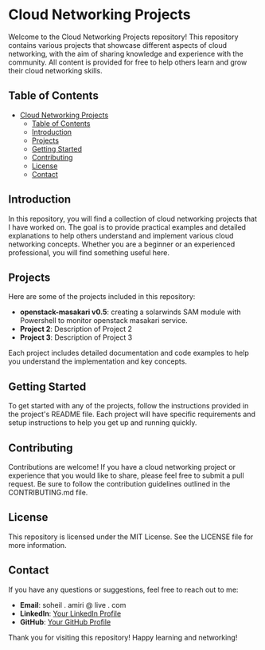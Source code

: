 # Cloud Networking Projects

Welcome to the Cloud Networking Projects repository! This repository contains various projects that showcase different aspects of cloud networking, with the aim of sharing knowledge and experience with the community. All content is provided for free to help others learn and grow their cloud networking skills.

## Table of Contents
- [Cloud Networking Projects](#cloud-networking-projects)
  - [Table of Contents](#table-of-contents)
  - [Introduction](#introduction)
  - [Projects](#projects)
  - [Getting Started](#getting-started)
  - [Contributing](#contributing)
  - [License](#license)
  - [Contact](#contact)

## Introduction
In this repository, you will find a collection of cloud networking projects that I have worked on. The goal is to provide practical examples and detailed explanations to help others understand and implement various cloud networking concepts. Whether you are a beginner or an experienced professional, you will find something useful here.

## Projects
Here are some of the projects included in this repository:
- **openstack-masakari v0.5**: creating a solarwinds SAM module with Powershell to monitor openstack masakari service.
- **Project 2**: Description of Project 2
- **Project 3**: Description of Project 3

Each project includes detailed documentation and code examples to help you understand the implementation and key concepts.

## Getting Started
To get started with any of the projects, follow the instructions provided in the project's README file. Each project will have specific requirements and setup instructions to help you get up and running quickly.

## Contributing
Contributions are welcome! If you have a cloud networking project or experience that you would like to share, please feel free to submit a pull request. Be sure to follow the contribution guidelines outlined in the CONTRIBUTING.md file.

## License
This repository is licensed under the MIT License. See the LICENSE file for more information.

## Contact
If you have any questions or suggestions, feel free to reach out to me:
- **Email**: soheil   .    amiri     @    live   .   com
- **LinkedIn**: [Your LinkedIn Profile]( https://www.linkedin.com/in/soheil-amiri-4bb785218/)
- **GitHub**: [Your GitHub Profile](https://github.com/soheilamiri)

Thank you for visiting this repository! Happy learning and networking!
